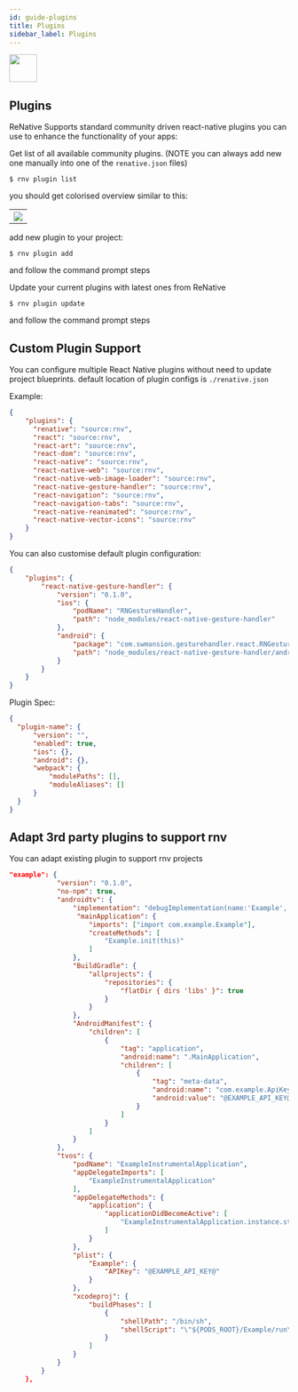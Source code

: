 ```yaml
---
id: guide-plugins
title: Plugins
sidebar_label: Plugins
---
```



<img src="https://renative.org/img/ic_plugins.png" width=50 height=50 />

## Plugins

ReNative Supports standard community driven react-native plugins you can use to enhance the functionality of your apps:

Get list of all available community plugins. (NOTE you can always add new one manually into one of the `renative.json` files)

`$ rnv plugin list`

you should get colorised overview similar to this:

<table>
  <tr>
    <th>
      <img src="https://renative.org/img/cli_plugins.png" />
    </th>
  </tr>
</table>

add new plugin to your project:

`$ rnv plugin add`

and follow the command prompt steps

Update your current plugins with latest ones from ReNative

`$ rnv plugin update`

and follow the command prompt steps

## Custom Plugin Support

You can configure multiple React Native plugins without need to update project blueprints.
default location of plugin configs is `./renative.json`

Example:

```json
{
    "plugins": {
      "renative": "source:rnv",
      "react": "source:rnv",
      "react-art": "source:rnv",
      "react-dom": "source:rnv",
      "react-native": "source:rnv",
      "react-native-web": "source:rnv",
      "react-native-web-image-loader": "source:rnv",
      "react-native-gesture-handler": "source:rnv",
      "react-navigation": "source:rnv",
      "react-navigation-tabs": "source:rnv",
      "react-native-reanimated": "source:rnv",
      "react-native-vector-icons": "source:rnv"
    }
}
```

You can also customise default plugin configuration:

```json
{
    "plugins": {
        "react-native-gesture-handler": {
            "version": "0.1.0",
            "ios": {
                "podName": "RNGestureHandler",
                "path": "node_modules/react-native-gesture-handler"
            },
            "android": {
                "package": "com.swmansion.gesturehandler.react.RNGestureHandlerPackage",
                "path": "node_modules/react-native-gesture-handler/android"
            }
        }
    }
}
```

Plugin Spec:

```json
{
  "plugin-name": {
      "version": "",
      "enabled": true,
      "ios": {},
      "android": {},
      "webpack": {
          "modulePaths": [],
          "moduleAliases": []
      }
  }
}
```

## Adapt 3rd party plugins to support rnv

You can adapt existing plugin to support rnv projects

```json
"example": {
            "version": "0.1.0",
            "no-npm": true,
            "androidtv": {
                "implementation": "debugImplementation(name:'Example', ext:'aar')\nreleaseImplementation(name:'ExampleProduction', ext:'aar')",
                 "mainApplication": {
                    "imports": ["import com.example.Example"],
                    "createMethods": [
                        "Example.init(this)"
                    ]
                },
                "BuildGradle": {
                    "allprojects": {
                        "repositories": {
                            "flatDir { dirs 'libs' }": true
                        }
                    }
                },
                "AndroidManifest": {
                    "children": [
                        {
                            "tag": "application",
                            "android:name": ".MainApplication",
                            "children": [
                                {
                                    "tag": "meta-data",
                                    "android:name": "com.example.ApiKey",
                                    "android:value": "@EXAMPLE_API_KEY@"
                                }
                            ]
                        }
                    ]
                }
            },
            "tvos": {
                "podName": "ExampleInstrumentalApplication",
                "appDelegateImports": [
                    "ExampleInstrumentalApplication"
                ],
                "appDelegateMethods": {
                    "application": {
                        "applicationDidBecomeActive": [
                            "ExampleInstrumentalApplication.instance.start()"
                        ]
                    }
                },
                "plist": {
                    "Example": {
                        "APIKey": "@EXAMPLE_API_KEY@"
                    }
                },
                "xcodeproj": {
                    "buildPhases": [
                        {
                            "shellPath": "/bin/sh",
                            "shellScript": "\"${PODS_ROOT}/Example/run\" @EXAMPLE_API_KEY@"
                        }
                    ]
                }
            }
        }
    },

```

